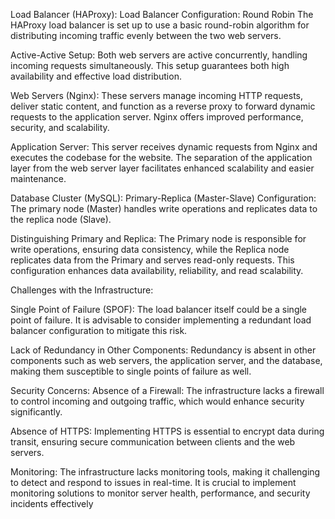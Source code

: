 Load Balancer (HAProxy):
Load Balancer Configuration: Round Robin
The HAProxy load balancer is set up to use a basic round-robin algorithm
for distributing incoming traffic evenly between the two web servers.

Active-Active Setup:
Both web servers are active concurrently, handling incoming requests simultaneously.
This setup guarantees both high availability and effective load distribution.

Web Servers (Nginx):
These servers manage incoming HTTP requests, deliver static content,
and function as a reverse proxy to forward dynamic requests to the application server.
Nginx offers improved performance, security, and scalability.

Application Server:
This server receives dynamic requests from Nginx and executes the codebase for the website.
The separation of the application layer from the web server layer facilitates enhanced scalability
and easier maintenance.

Database Cluster (MySQL):
Primary-Replica (Master-Slave) Configuration:
The primary node (Master) handles write operations and replicates data to the replica node (Slave).

Distinguishing Primary and Replica:
The Primary node is responsible for write operations, ensuring data consistency,
while the Replica node replicates data from the Primary and serves read-only requests.
This configuration enhances data availability, reliability, and read scalability.

Challenges with the Infrastructure:

Single Point of Failure (SPOF):
The load balancer itself could be a single point of failure. It is advisable to consider
implementing a redundant load balancer configuration to mitigate this risk.

Lack of Redundancy in Other Components:
Redundancy is absent in other components such as web servers, the application server, and the database,
making them susceptible to single points of failure as well.

Security Concerns:
Absence of a Firewall:
The infrastructure lacks a firewall to control incoming and outgoing traffic, which would enhance security significantly.

Absence of HTTPS:
Implementing HTTPS is essential to encrypt data during transit, ensuring secure communication
 between clients and the web servers.

Monitoring:
The infrastructure lacks monitoring tools, making it challenging to detect and respond to issues in real-time.
It is crucial to implement monitoring solutions to monitor server health, performance, and security incidents effectively
